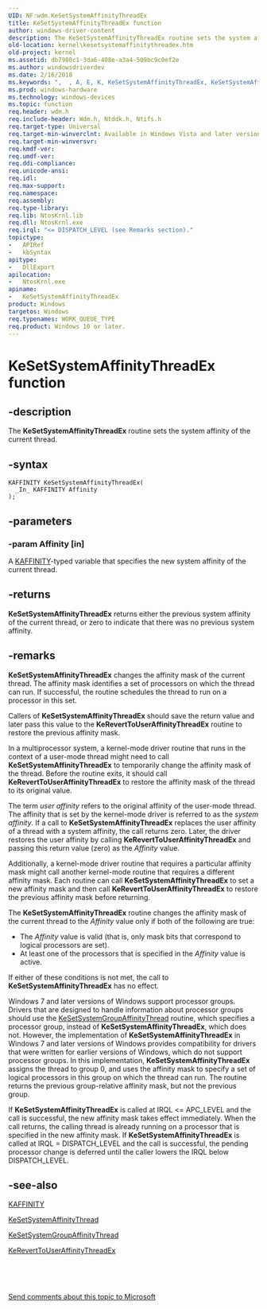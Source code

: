 ```yaml
---
UID: NF:wdm.KeSetSystemAffinityThreadEx
title: KeSetSystemAffinityThreadEx function
author: windows-driver-content
description: The KeSetSystemAffinityThreadEx routine sets the system affinity of the current thread.
old-location: kernel\kesetsystemaffinitythreadex.htm
old-project: kernel
ms.assetid: db7980c1-3da6-408e-a3a4-509bc9c0ef2e
ms.author: windowsdriverdev
ms.date: 2/16/2018
ms.keywords: ",  , A, E, K, KeSetSystemAffinityThreadEx, KeSetSystemAffinityThreadEx routine [Kernel-Mode Driver Architecture], S, T, a, d, e, f, h, i, k105_7718d4aa-a4f5-44ff-9663-c5f91810644f.xml, kernel.kesetsystemaffinitythreadex, m, n, r, s, t, wdm/KeSetSystemAffinityThreadEx, x, y"
ms.prod: windows-hardware
ms.technology: windows-devices
ms.topic: function
req.header: wdm.h
req.include-header: Wdm.h, Ntddk.h, Ntifs.h
req.target-type: Universal
req.target-min-winverclnt: Available in Windows Vista and later versions of Windows.
req.target-min-winversvr: 
req.kmdf-ver: 
req.umdf-ver: 
req.ddi-compliance: 
req.unicode-ansi: 
req.idl: 
req.max-support: 
req.namespace: 
req.assembly: 
req.type-library: 
req.lib: NtosKrnl.lib
req.dll: NtosKrnl.exe
req.irql: "<= DISPATCH_LEVEL (see Remarks section)."
topictype:
-	APIRef
-	kbSyntax
apitype:
-	DllExport
apilocation:
-	NtosKrnl.exe
apiname:
-	KeSetSystemAffinityThreadEx
product: Windows
targetos: Windows
req.typenames: WORK_QUEUE_TYPE
req.product: Windows 10 or later.
---
```


# KeSetSystemAffinityThreadEx function


## -description


The <b>KeSetSystemAffinityThreadEx</b> routine sets the system affinity of the current thread.


## -syntax


````
KAFFINITY KeSetSystemAffinityThreadEx(
  _In_ KAFFINITY Affinity
);
````


## -parameters




### -param Affinity [in]

A <a href="https://msdn.microsoft.com/library/windows/hardware/ff551830">KAFFINITY</a>-typed variable that specifies the new system affinity of the current thread.


## -returns



<b>KeSetSystemAffinityThreadEx</b> returns either the previous system affinity of the current thread, or zero to indicate that there was no previous system affinity.




## -remarks



<b>KeSetSystemAffinityThreadEx</b> changes the affinity mask of the current thread. The affinity mask identifies a set of processors on which the thread can run. If successful, the routine schedules the thread to run on a processor in this set.

Callers of <b>KeSetSystemAffinityThreadEx</b> should save the return value and later pass this value to the <b>KeRevertToUserAffinityThreadEx</b> routine to restore the previous affinity mask.

In a multiprocessor system, a kernel-mode driver routine that runs in the context of a user-mode thread might need to call <b>KeSetSystemAffinityThreadEx</b> to temporarily change the affinity mask of the thread. Before the routine exits, it should call <b>KeRevertToUserAffinityThreadEx</b> to restore the affinity mask of the thread to its original value.

The term <i>user affinity</i> refers to the original affinity of the user-mode thread. The affinity that is set by the kernel-mode driver is referred to as the <i>system affinity</i>. If a call to <b>KeSetSystemAffinityThreadEx</b> replaces the user affinity of a thread with a system affinity, the call returns zero. Later, the driver restores the user affinity by calling <b>KeRevertToUserAffinityThreadEx</b> and passing this return value (zero) as the <i>Affinity</i> value.

Additionally, a kernel-mode driver routine that requires a particular affinity mask might call another kernel-mode routine that requires a different affinity mask. Each routine can call <b>KeSetSystemAffinityThreadEx</b> to set a new affinity mask and then call <b>KeRevertToUserAffinityThreadEx</b> to restore the previous affinity mask before returning.

The <b>KeSetSystemAffinityThreadEx</b> routine changes the affinity mask of the current thread to the <i>Affinity</i> value only if both of the following are true:

<ul>
<li>
The <i>Affinity</i> value is valid (that is, only mask bits that correspond to logical processors are set).

</li>
<li>
At least one of the processors that is specified in the <i>Affinity</i> value is active.

</li>
</ul>
If either of these conditions is not met, the call to <b>KeSetSystemAffinityThreadEx</b> has no effect.

Windows 7 and later versions of Windows support processor groups. Drivers that are designed to handle information about processor groups should use the <a href="..\wdm\nf-wdm-kesetsystemgroupaffinitythread.md">KeSetSystemGroupAffinityThread</a> routine, which specifies a processor group, instead of <b>KeSetSystemAffinityThreadEx</b>, which does not. However, the implementation of <b>KeSetSystemAffinityThreadEx</b> in Windows 7 and later versions of Windows provides compatibility for drivers that were written for earlier versions of Windows, which do not support processor groups. In this implementation, <b>KeSetSystemAffinityThreadEx</b> assigns the thread to group 0, and uses the affinity mask to specify a set of logical processors in this group on which the thread can run. The routine returns the previous group-relative affinity mask, but not the previous group.

If <b>KeSetSystemAffinityThreadEx</b> is called at IRQL &lt;= APC_LEVEL and the call is successful, the new affinity mask takes effect immediately. When the call returns, the calling thread is already running on a processor that is specified in the new affinity mask. If <b>KeSetSystemAffinityThreadEx</b> is called at IRQL = DISPATCH_LEVEL and the call is successful, the pending processor change is deferred until the caller lowers the IRQL below DISPATCH_LEVEL.




## -see-also

<a href="https://msdn.microsoft.com/library/windows/hardware/ff551830">KAFFINITY</a>



<a href="..\wdm\nf-wdm-kesetsystemaffinitythread.md">KeSetSystemAffinityThread</a>



<a href="..\wdm\nf-wdm-kesetsystemgroupaffinitythread.md">KeSetSystemGroupAffinityThread</a>



<a href="..\wdm\nf-wdm-kereverttouseraffinitythreadex.md">KeRevertToUserAffinityThreadEx</a>



 

 

<a href="mailto:wsddocfb@microsoft.com?subject=Documentation%20feedback [kernel\kernel]:%20KeSetSystemAffinityThreadEx routine%20 RELEASE:%20(2/16/2018)&amp;body=%0A%0APRIVACY STATEMENT%0A%0AWe use your feedback to improve the documentation. We don't use your email address for any other purpose, and we'll remove your email address from our system after the issue that you're reporting is fixed. While we're working to fix this issue, we might send you an email message to ask for more info. Later, we might also send you an email message to let you know that we've addressed your feedback.%0A%0AFor more info about Microsoft's privacy policy, see http://privacy.microsoft.com/en-us/default.aspx." title="Send comments about this topic to Microsoft">Send comments about this topic to Microsoft</a>

